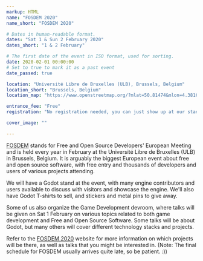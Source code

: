 ```yaml
---
markup: HTML
name: "FOSDEM 2020"
name_short: "FOSDEM 2020"

# Dates in human-readable format.
dates: "Sat 1 & Sun 2 February 2020"
dates_short: "1 & 2 February"

# The first date of the event in ISO format, used for sorting.
date: 2020-02-01 00:00:00
# Set to true to mark it as a past event
date_passed: true

location: "Université Libre de Bruxelles (ULB), Brussels, Belgium"
location_short: "Brussels, Belgium"
location_map: "https://www.openstreetmap.org/?mlat=50.81474&mlon=4.38164#map=17/50.81474/4.38164"

entrance_fee: "Free"
registration: "No registration needed, you can just show up at our stand and say hello :)"

cover_image: ""

---
```


<p>
	<a href="https://fosdem.org">FOSDEM</a> stands for Free and Open Source Developers' European Meeting and is
	held every year in February at the Université Libre de Bruxelles (ULB) in Brussels, Belgium. It is arguably
	the biggest European event about free and open source software, with free entry and thousands of developers
	and users of various projects attending.
</p>

<p>
	We will have a Godot stand at the event, with many engine contributors and users available to discuss with
	visitors and showcase the engine. We'll also have Godot T-shirts to sell, and stickers and metal pins to
	give away.
</p>

<p>
	Some of us also organize the Game Development devroom, where talks will be given on Sat 1 February on various
	topics related to both game development and Free and Open Source Software. Some talks will be about Godot, but
	many others will cover different technology stacks and projects.
</p>

<p>
	Refer to the <a href="https://fosdem.org/2020">FOSDEM 2020</a> website for more information on which projects
	will be there, as well as talks that you might be interested in. (Note: The final schedule for FOSDEM usually
	arrives quite late, so be patient. :))
</p>
